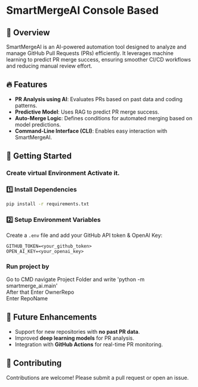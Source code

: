 # SmartMergeAI Console Based

## 🚀 Overview
SmartMergeAI is an AI-powered automation tool designed to analyze and manage GitHub Pull Requests (PRs) efficiently. It leverages machine learning to predict PR merge success, ensuring smoother CI/CD workflows and reducing manual review effort.

## 🔥 Features
- **PR Analysis using AI**: Evaluates PRs based on past data and coding patterns.
- **Predictive Model**: Uses RAG  to predict PR merge success.
- **Auto-Merge Logic**: Defines conditions for automated merging based on model predictions.
- **Command-Line Interface (CLI)**: Enables easy interaction with SmartMergeAI.



## 🎯 Getting Started

### Create virtual Environment Activate it.

### 1️⃣ Install Dependencies
```bash
pip install -r requirements.txt
```

### 2️⃣ Setup Environment Variables
Create a `.env` file and add your GitHub API token & OpenAI Key:
```
GITHUB_TOKEN=<your_github_token>
OPEN_AI_KEY=<your_openai_key>
```


### Run project by 
Go to CMD navigate Project Folder and write 'python -m smartmerge_ai.main'
<br>
After that Enter OwnerRepo <br>
           Enter RepoName <br>


## 📌 Future Enhancements
- Support for new repositories with **no past PR data**.
- Improved **deep learning models** for PR analysis.
- Integration with **GitHub Actions** for real-time PR monitoring.

## 🤝 Contributing
Contributions are welcome! Please submit a pull request or open an issue.




